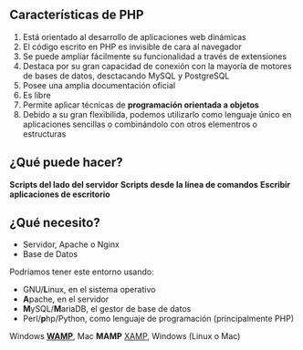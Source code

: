 ## Características de PHP

1. Está orientado al desarrollo de aplicaciones web dinámicas
2. El código escrito en PHP es invisible de cara al navegador
3. Se puede ampliar fácilmente su funcionalidad a través de extensiones
4. Destaca por su gran capacidad de conexión con la mayoría de motores de bases de datos, desctacando MySQL y PostgreSQL
5. Posee una amplia documentación oficial
6. Es libre
7. Permite aplicar técnicas de **programación orientada a objetos**
8. Debido a su gran flexibilida, podemos utilizarlo como lenguaje único en aplicaciones sencillas o combinándolo con otros elementros o estructuras

## ¿Qué puede hacer?

**Scripts del lado del servidor**
**Scripts desde la línea de comandos**
**Escribir aplicaciones de escritorio**

## ¿Qué necesito?

- Servidor, Apache o Nginx
- Base de Datos

Podríamos tener este entorno usando:

- GNU/**L**inux, en el sistema operativo
- **A**pache, en el servidor
- **M**ySQL/**M**ariaDB, el gestor de base de datos
- Perl/**p**hp/Python, como lenguaje de programación (principalmente PHP)

Windows [**WAMP**](https://www.wampserver.com/en/), Mac **MAMP**
[XAMP](https://www.apachefiends.org/es/index.html), Windows (Linux o Mac)
